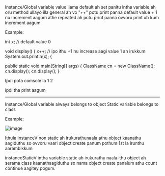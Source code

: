 Instance/Global variable value ilama default ah set panitu intha variable ah oru method ullayo illa general ah vo "++" 
potu print panna default value + 1 nu increment aagum athe repeated ah potu print panna ovvoru print uh kum increment aagum

Example:

  int x; // default value 0

  void display()  {
    x++; // ipo ithu +1 nu increase aagi value 1 ah irukkum
    System.out.println(x);
  {

  public static void main(String[] args)  {
    ClassName cn = new ClassName();
    cn.display();
    cn.display();
  }

  Ipdi pota comsole la
    1
    2

ipdi tha print aagum
  
***************************************************************

Instance/Global variable always belongs to object
Static variable belongs to class

Example:

![image](https://github.com/user-attachments/assets/08c235a7-e32d-4888-b396-0541638821f7)

Ithula instanceV non static ah irukurathunaala athu object kaanathu aagiduthu so ovvoru vaari object create panum pothum 1st la irunthu aarambikkum

instanceStaticV intha variable static ah irukurathu naala ithu object ah serama class kaanathaagiduthu so nama object create panalum athu count continue aagitey pogum.

